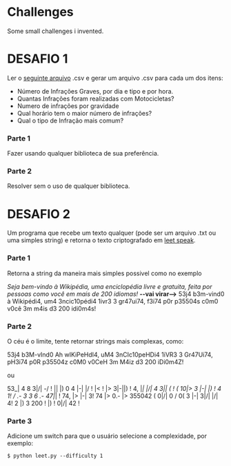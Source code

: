 # Challenges
Some small challenges i invented.

# DESAFIO 1
Ler o [seguinte arquivo](http://dados.df.gov.br/dataset/3a3b7b40-c715-439d-9dff-f22b47fc5994/resource/f4422c06-a041-46cc-9d89-9d09ffae1c70/download/2018-12-19-infracoes.csv) .csv e gerar um arquivo .csv para cada um dos itens:
+ Número de Infrações Graves, por dia e tipo e por hora.
+ Quantas Infrações foram realizadas com Motocicletas?
+ Numero de infrações por gravidade
+ Qual horário tem o maior número de infrações?
+ Qual o tipo de Infração mais comum?

### Parte 1
Fazer usando qualquer biblioteca de sua preferência.

### Parte 2
Resolver sem o uso de qualquer biblioteca.

# DESAFIO 2
Um programa que recebe um texto qualquer (pode ser um arquivo .txt ou uma simples string) e retorna o texto criptografado em [leet speak](https://pt.wikipedia.org/wiki/Leet).

### Parte 1
Retorna a string da maneira mais simples possivel como no exemplo

_Seja bem-vindo à Wikipédia, uma enciclopédia livre e gratuita, feita por pessoas como você em mais de 200 idiomas!_ 
**--vai virar-->** 
53j4 b3m-vind0 à Wikipédi4, um4 3ncic10pédi4 1ivr3 3 gr47ui74, f3i74 p0r p35504s c0m0 v0cê 3m m4is d3 200 idi0m4s! 

### Parte 2
O céu é o limite, tente retornar strings mais complexas, como:

53j4 b3M-vInd0 Ah wIKiPeHdI4, uM4 3nCIc10peHDi4 1iVR3 3 Gr47Ui74, pH3i74 p0R p35504z c0M0 v0CeH 3m M4iz d3 200 iDi0m4Z!

ou

53_| 4 8 3|\/| -\/ ! |\| |) 0 4 |-| \|/ ! |< ! |> 3|-||) ! 4, |_| |\/| 4 3|\| ( ! ( 10|> 3 |-| |) ! 4 1! \/ .- 3 3 6 .- 47|_| ! 74, |> |-| 3! 74 |> 0.- |> 355042 ( 0|\/| 0 \/ 0( 3 |-| 3|\/| |\/| 4! 2 |) 3 200 ! |) ! 0|\/| 42 !

### Parte 3
Adicione um switch para que o usuário selecione a complexidade, por exemplo: 
```
$ python leet.py --difficulty 1
```
